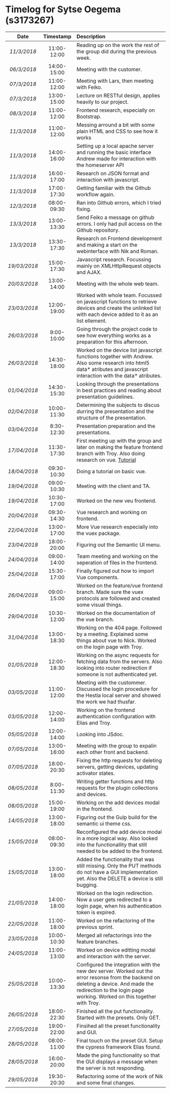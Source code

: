 # Timelog for Sytse Oegema (s3173267)

| Date | Timestamp | Description |
| :---:        |       :---: | :--- |
| *11/3/2018* | 11:00-12:00 | Reading up on the work the rest of the group did during the previous week. |
| *06/3/2018* | 14:00-15:00 | Meeting with the customer. |
| *07/3/2018* | 11:00-12:00 | Meeting with Lars, then meeting with Feiko. |
| *07/3/2018* | 13:00-15:00 | Lecture on RESTful design, applies heavily to our project. |
| *08/3/2018* | 11:00-12:00 | Frontend research, especially on Bootstrap.|
| *11/3/2018* | 11:00-12:00 | Messing arround a bit with some plain HTML and CSS to see how it works |
| *11/3/2018* | 14:00-16:00 | Setting up a local apache server and running the basic interface Andrew made for interaction with the homeserver API |
| *11/3/2018* | 16:00-17:00 | Research on JSON format and interaction with javascript. |
| *11/3/2018* | 17:00-17:30 | Getting familiar with the Github workflow again. |
| *12/3/2018* | 08:00-09:30 | Ran into Github errors, which I tried fixing. |
| *13/3/2018* | 13:00-13:30 | Send Feiko a message on github errors. I only had pull access on the Github repository.|
| *13/3/2018* | 13:30-17:30 | Research on Frontend development and making a start on the webinterface with Nik and Roman.|
| *19/03/2018* | 15:00-17:30| Javascript research. Focussing mainly on XMLHttpRequest objects and AJAX. |
| *20/03/2018* | 13:00-14:00| Meeting with the whole web team. |
| *23/03/2018* | 12:00-19:00| Worked with whole team. Focussed on javascript functions to retrieve devices and create the unlinked list with each device added to it as an list ellement.|
| *26/03/2018* | 9:00-10:00| Going through the project code to see how everything works as a preparation for this afternoon.|
| *26/03/2018* | 14:30-18:00| Worked on the device list javascript functions together with Andrew. Also some research into html5 data* atributes and javascript interaction with the data* atributes.|
| *01/04/2018* | 14:30-15:30| Looking through the presentations in best practices and reading about presentation guidelines.|
| *02/04/2018* | 10:00-11:30| Determining the subjects to discus durring the presentation and the structure of the presentation.|
| *03/04/2018* | 8:30-12:30| Presentation preparation and the presentations.|
| *17/04/2018* | 11:30-17:30| First meeting up with the group and later on making the feature frontend branch with Troy. Also doing research on vue. [Tutorial](https://codeburst.io/full-stack-single-page-application-with-vue-js-and-flask-b1e036315532)|
| *18/04/2018* | 09:30-10:30| Doing a tutorial on basic vue.|
| *19/04/2018* | 09:00-10:30| Meeting with the client and TA.|
| *19/04/2018* | 10:30-17:00| Worked on the new veu frontend.|
| *20/04/2018* | 09:30-14:30| Vue research and working on frontend.|
| *22/04/2018* | 13:00-17:00| More Vue research especially into the vuex package. |
| *23/04/2018* | 18:00-20:00| Figuring out the Semantic UI menu. |
| *24/04/2018* | 09:00-14:00| Team meeting and working on the seperation of files in the frontend. |
| *25/04/2018* | 15:30-17:00| Finally figured out how to import Vue components. |
| *26/04/2018* | 09:00-15:00| Worked on the feature/vue frontend branch. Made sure the vuex protocols are followed and created some visual things. |
| *29/04/2018* | 10:30-12:00| Worked on the documentation of the vue branch. |
| *31/04/2018* | 13:00-18:30| Working on the 404 page. Followed by a meeting. Explained some things about vue to Nick. Worked on the login page with Troy. |
| *01/05/2018* | 12:00-18:30| Working on the async requests for fetching data from the servers. Also looking into router redirection if someone is not authenticated yet. |
| *03/05/2018* | 11:00-12:00| Meeting with the custommer. Discussed the login procedure for the Hestia local server and showed the work we had thusfar. |
| *03/05/2018* | 12:00-14:00| Working on the frontend authentication configuration with Elias and Troy. |
| *05/05/2018* | 12:00-14:00| Looking into JSdoc. |
| *07/05/2018* | 13:00-16:00| Meeting with the group to expalin each other front and backend. |
| *07/05/2018* | 18:00-20:30| Fixing the http requests for deleting servers, getting devices, updating activator states. |
| *08/05/2018* | 8:00-11:30 | Writing getter functions and http requests for the plugin collections and devices. |
| *08/05/2018* | 15:00-19:00| Working on the add devices modal in the frontend. |
| *14/05/2018* | 13:00-18:00| Figuring out the Gulp build for the semantic ui theme css. |
| *15/05/2018* | 08:00-09:30| Reconfigured the add device modal in a more logical way. Also looked into the functionallity that still needed to be added to the frontend. |
| *15/05/2018* | 13:00-18:00| Added the functionality that was still missing. Only the PUT methods do not have a GUI implementation yet. Also the DELETE a device is still bugging. |
| *21/05/2018* | 14:00-18:00| Worked on the login redirection. Now a user gets redirected to a login page, when his authentication token is expired. |
| *22/05/2018* | 11:00-18:00| Worked on the refactoring of the previous sprint. |
| *23/05/2018* | 10:00-10:30| Merged all refactorings into the feature branches. |
| *24/05/2018* | 11:00-13:00| Worked on device editting modal and interaction with the server. |
| *25/05/2018* | 10:00-13:30| Configured the integration with the new dev server. Worked out the error resonse from the backend on deleting a device. And made the redirection to the login page working. Worked on this together with Troy. |
| *26/05/2018* | 18:00-22:30| Finished all the put functionality. Started with the presets. Only GET. |
| *27/05/2018* | 19:00-22:00| Finsihed all the preset functionality and GUI. |
| *28/05/2018* | 08:00-11:00| Final touch on the preset GUI. Setup the cypress framework Elias found. |
| *28/05/2018* | 16:00-20:00| Made the ping functionality so that the GUI displays a message when the server is not responding. |
| *29/05/2018* | 19:30-20:30| Refactoring some of the work of Nik and some final changes. |





